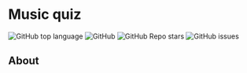 # Music quiz

![GitHub top language](https://img.shields.io/github/languages/top/NewMrPotato/Music-Quiz)
![GitHub](https://img.shields.io/github/license/NewMrPotato/Music-Quiz)
![GitHub Repo stars](https://img.shields.io/github/stars/NewMrPotato/Music-Quiz)
![GitHub issues](https://img.shields.io/github/issues/NewMrPotato/Music-Quiz)

## About


